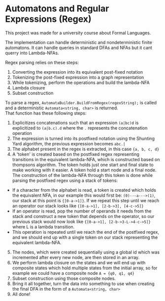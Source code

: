 # Automatons and Regular Expressions (Regex)
This project was made for a university course about Formal Languages.

The implementation can handle deterministic and nondeterministic finite automatons. It can handle queries in standard DFAs and NFAs but it cant querry into Lambda-NFAs.

Regex parsing relies on these steps:
1. Converting the expression into its equivalent post-fixed notation
2. Tokenizing the post-fixed expression into a graph representation
3. While tokenizing, perform the operations and build the lambda-NFA
4. Lambda closure
5. Subset construction

To parse a regex, `AutomataBuilder.BuildFromRegex(regexString);` is called and a deterministic `Automata<string, char>` is returned. <br>
That function has these following steps:
1. Explicitizes concatenations such that an expression `(a|bc)d` is explicitized to `(a|b.c).d` where the `.` represents the concatenation operation
2. The expression is turned into its postfixed notation using the Shunting Yard algorithm, the previous expression becomes `abc.|`
3. The alphabet present in the regex is extracted, in this case `{a, b, c, d}`
4. A 'token' is created based on the postfixed regex representing transitions in the equivalent lambda-NFA, which is constructed based on thompsons algorithm. The token holds just one start and final state to make working with it easier. A token hold a start node and a final node. The construction of the lambda-NFA through this token is done while parsing the postfixed regex using a stack of tokens:
  - If a character from the alphabet is read, a token is created which holds the equivalent NFA, in our example this would first be: `(0)---a--->(1)`, our stack at this point is `{[0-a->1]}`. If we repeat this step until we reach an operator our stack looks like `{[0-a->1], [2-b->3], [4-c->5]}`
  - If an operator is read, pop the number of operands it needs from the stack and construct a new token that depends on the operator, so our previous stack would now look like `{[0-a->1], [2-b->3-L->4-c->5]}` where L is a lambda transition.
  - This operation is repeated until we reach the end of the postfixed regex, and we should end up with a single token on our stack representing the equivalent lambda-NFA.
5. The nodes, which were created sequentially using a global id which was incremented after every new node, are then stored in an array.
6. We perform lambda closure on the states and we will end up with composite states which hold multiple states from the initial array, so for example we could have a composite node `A = {q0, q1, q4}`
7. Subset construction using those composite nodes.
8. Bring it all together, turn the data into something to use when creating the final DFA in the form of a `Automata<string, char>`
9. All done!
